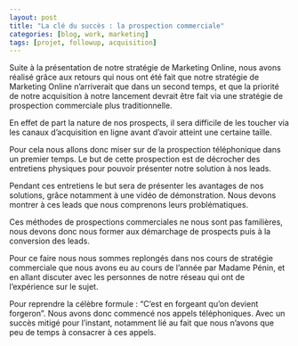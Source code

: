 ```yaml
---
layout: post
title: "La clé du succès : la prospection commerciale"
categories: [blog, work, marketing]
tags: [projet, followup, acquisition]
--- 
```

Suite à la présentation de notre stratégie de Marketing Online, nous avons réalisé grâce aux retours qui nous ont été fait que notre stratégie de Marketing Online n’arriverait que dans un second temps, et que la priorité de notre acquisition à notre lancement devrait être fait via une stratégie de prospection commerciale plus traditionnelle. 


<!-- readmore -->

En effet de part la nature de nos prospects, il sera difficile de les toucher via les canaux d’acquisition en ligne avant d’avoir atteint une certaine taille. 

Pour cela nous allons donc miser sur de la prospection téléphonique dans un premier temps. Le but de cette prospection est de décrocher des entretiens physiques pour pouvoir présenter notre solution à nos leads. 

Pendant ces entretiens le but sera de présenter les avantages de nos solutions, grâce notamment à une vidéo de démonstration. Nous devons montrer à ces leads que nous comprenons leurs problématiques. 

Ces méthodes de prospections commerciales ne nous sont pas familières, nous devons donc nous former aux démarchage de prospects puis à la conversion des leads. 

Pour ce faire nous nous sommes replongés dans nos cours de stratégie commerciale que nous avons eu au cours de l’année par Madame Pénin, et en allant discuter avec les personnes de notre réseau qui ont de l’expérience sur le sujet. 

Pour reprendre la célèbre formule : “C’est en forgeant qu’on devient forgeron”. Nous avons donc commencé nos appels téléphoniques. Avec un succès mitigé pour l’instant, notamment lié au fait que nous n’avons que peu de temps à consacrer à ces appels.
